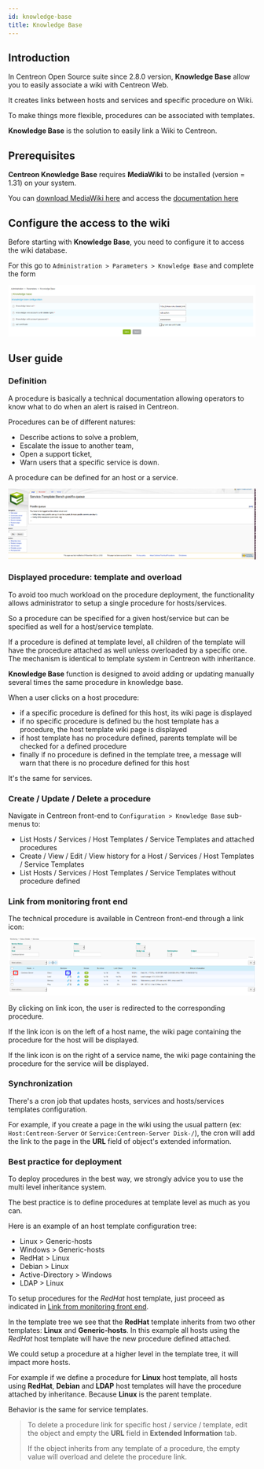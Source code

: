 ```yaml
---
id: knowledge-base
title: Knowledge Base
---
```


## Introduction

In Centreon Open Source suite since 2.8.0 version, **Knowledge Base** allow you
to easily associate a wiki with Centreon Web.

It creates links between hosts and services and specific procedure on Wiki.

To make things more flexible, procedures can be associated with templates.

**Knowledge Base** is the solution to easily link a Wiki to Centreon.

## Prerequisites

**Centreon Knowledge Base** requires **MediaWiki** to be installed (version =
1.31) on your system.

You can [download MediaWiki
here](http://www.mediawiki.org/wiki/MediaWiki) and access the [documentation
here](http://www.mediawiki.org/wiki/User_hub)

## Configure the access to the wiki

Before starting with **Knowledge Base**, you need to configure it to access the
wiki database.

For this go to `Administration > Parameters > Knowledge Base` and complete
the form

![image](../assets/administration/parameters-wiki.png)

## User guide

### Definition

A procedure is basically a technical documentation allowing operators to know
what to do when an alert is raised in Centreon.

Procedures can be of different natures:

  - Describe actions to solve a problem,
  - Escalate the issue to another team,
  - Open a support ticket,
  - Warn users that a specific service is down.

A procedure can be defined for an host or a service.

![image](../assets/administration/parameters-wiki-article.png)

### Displayed procedure: template and overload

To avoid too much workload on the procedure deployment, the functionality allows
administrator to setup a single procedure for hosts/services.

So a procedure can be specified for a given host/service but can be specified as
well for a host/service template.

If a procedure is defined at template level, all children of the template will
have the procedure attached as well unless overloaded by a specific one. The
mechanism is identical to template system in Centreon with inheritance.

**Knowledge Base** function is designed to avoid adding or updating
manually several times the same procedure in knowledge base.

When a user clicks on a host procedure:

  - if a specific procedure is defined for this host, its wiki page is displayed
  - if no specific procedure is defined bu the host template has a procedure,
    the host template wiki page is displayed
  - if host template has no procedure defined, parents template will be checked
    for a defined procedure
  - finally if no procedure is defined in the template tree, a message will warn
    that there is no procedure defined for this host

It's the same for services.

### Create / Update / Delete a procedure

Navigate in Centreon front-end to `Configuration > Knowledge Base` sub-menus
to:

  - List Hosts / Services / Host Templates / Service Templates and attached
    procedures
  - Create / View / Edit / View history for a Host / Services / Host Templates /
    Service Templates
  - List Hosts / Services / Host Templates / Service Templates without procedure
    defined

### Link from monitoring front end

The technical procedure is available in Centreon front-end through a link icon:

![image](../assets/administration/parameters-wiki-host-monitoring.png)

By clicking on link icon, the user is redirected to the corresponding procedure.

If the link icon is on the left of a host name, the wiki page containing the
procedure for the host will be displayed.

If the link icon is on the right of a service name, the wiki page containing the
procedure for the service will be displayed.

### Synchronization

There's a cron job that updates hosts, services and hosts/services templates
configuration.

For example, if you create a page in the wiki using the usual pattern (ex:
`Host:Centreon-Server` or `Service:Centreon-Server Disk-/`), the cron will add
the link to the page in the **URL** field of object's extended information.

### Best practice for deployment

To deploy procedures in the best way, we strongly advice you to use the multi
level inheritance system.

The best practice is to define procedures at template level as much as you can.

Here is an example of an host template configuration tree:

  - Linux \> Generic-hosts
  - Windows \> Generic-hosts
  - RedHat \> Linux
  - Debian \> Linux
  - Active-Directory \> Windows
  - LDAP \> Linux

To setup procedures for the *RedHat* host template, just proceed as indicated in
[Link from monitoring front end](#link-from-monitoring-front-end).

In the template tree we see that the **RedHat** template inherits from two other
templates: **Linux** and **Generic-hosts**. In this example all hosts using the
*RedHat* host template will have the new procedure defined attached.

We could setup a procedure at a higher level in the template tree, it will
impact more hosts.

For example if we define a procedure for **Linux** host template, all hosts
using **RedHat**, **Debian** and **LDAP** host templates will have the procedure
attached by inheritance. Because **Linux** is the parent template.

Behavior is the same for service templates.

> To delete a procedure link for specific host / service / template, edit the
> object and empty the **URL** field in **Extended Information** tab.
>
> If the object inherits from any template of a procedure, the empty value will
> overload and delete the procedure link.
